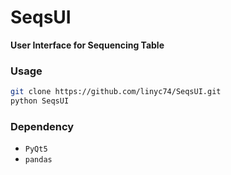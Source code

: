 # SeqsUI

**User Interface for Sequencing Table**

### Usage

```bash
git clone https://github.com/linyc74/SeqsUI.git
python SeqsUI
```

### Dependency

- `PyQt5`
- `pandas`
